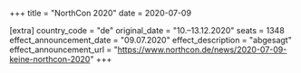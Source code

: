 +++
title = "NorthCon 2020"
date = 2020-07-09

[extra]
country_code = "de"
original_date = "10.–13.12.2020"
seats = 1348
effect_announcement_date = "09.07.2020"
effect_description = "abgesagt"
effect_announcement_url = "https://www.northcon.de/news/2020-07-09-keine-northcon-2020"
+++
